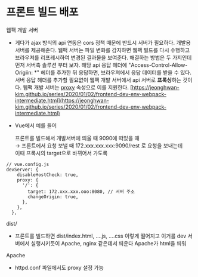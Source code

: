# 프론트 빌드 배포



웹팩 개발 서버

* 게다가 ajax 방식의 api 연동은 cors 정책 때문에 반드시 서버가 필요하다. 개발용 서버를 제공해준다. 웹팩 서버는 파일 변화를 감지하면 웹팩 빌드를 다시 수행하고 브라우져를 리프레시하여 변경된 결과물을 보여준다.  해결하는 방법은 두 가지인데 먼저 서버측 솔루션 부터 보자. 해당 api 응답 헤더에 "Access-Control-Allow-Origiin: \*" 헤더를 추가한 뒤 응답하면, 브라우져에서 응답 데이터를 받을 수 있다. 서버 응답 헤더를 추가할 필요없이 웹팩 개발 서버에서 api 서버로 **프록싱**하는 것이다. 웹팩 개발 서버는 [proxy](https://webpack.js.org/configuration/dev-server/#devserverproxy) 속성으로 이를 지원한다.  [https://jeonghwan-kim.github.io/series/2020/01/02/frontend-dev-env-webpack-intermediate.html](https://jeonghwan-kim.github.io/series/2020/01/02/frontend-dev-env-webpack-intermediate.html)
* Vue에서 예를 들어

  프론트를 빌드해서 개발서버에 띄울 때 9090에 떠있을 때  
  → 프론트에서 요청 보낼 때 172.xxx.xxx.xxx:9090/rest 로 요청을 보내는데  
  이때 프록시의 target으로 바뀌어서 가도록

```text
// vue.config.js
devServer: {
    disableHostCheck: true,
    proxy: {
      '/': {
        target: 172.xxx.xxx.ooo:8080, // 서버 주소
        changeOrigin: true,
      },
    },
  },
```

dist/

* 프론트를 빌드하면 dist/index.html, ....js, ....css 이렇게 떨어지고 이거를 dev 서버에서 실행시키듯이 Apache, nginx 같은데서 띄운다 Apache가 html을 띄워

Apache

* httpd.conf 파일에서도 proxy 설정 가능

